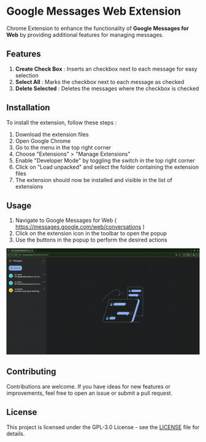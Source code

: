 # Google Messages Web Extension

Chrome Extension to enhance the functionality of **Google Messages for Web** by providing additional features for managing messages.

## Features

1. **Create Check Box** : Inserts an checkbox next to each message for easy selection
2. **Select All** : Marks the checkbox next to each message as checked
3. **Delete Selected** : Deletes the messages where the checkbox is checked

## Installation

To install the extension, follow these steps :

1. Download the extension files
2. Open Google Chrome
3. Go to the menu in the top right corner
4. Choose "Extensions" > "Manage Extensions"
5. Enable "Developer Mode" by toggling the switch in the top right corner
6. Click on "Load unpacked" and select the folder containing the extension files
7. The extension should now be installed and visible in the list of extensions

## Usage

1. Navigate to Google Messages for Web ( https://messages.google.com/web/conversations )
2. Click on the extension icon in the toolbar to open the popup
3. Use the buttons in the popup to perform the desired actions

![](demo.gif)

## Contributing

Contributions are welcome. If you have ideas for new features or improvements, feel free to open an issue or submit a pull request.

## License

This project is licensed under the GPL-3.0 License - see the [LICENSE](LICENSE) file for details.
